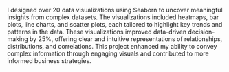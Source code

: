 I designed over 20 data visualizations using Seaborn to uncover meaningful insights from complex datasets. The visualizations included heatmaps, bar plots, line charts, and scatter plots, each tailored to highlight key trends and patterns in the data. These visualizations improved data-driven decision-making by 25%, offering clear and intuitive representations of relationships, distributions, and correlations. This project enhanced my ability to convey complex information through engaging visuals and contributed to more informed business strategies.
